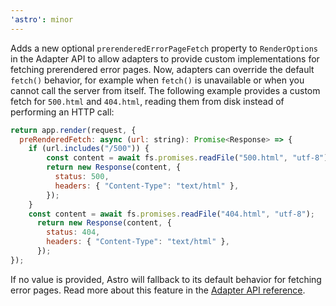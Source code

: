 ```yaml
---
'astro': minor
---
```


Adds a new optional `prerenderedErrorPageFetch` property to `RenderOptions` in the Adapter API to allow adapters to provide custom implementations for fetching prerendered error pages.
Now, adapters can override the default `fetch()` behavior, for example when `fetch()` is unavailable or when you cannot call the server from itself.
The following example provides a custom fetch for `500.html` and `404.html`, reading them from disk instead of performing an HTTP call:
```js "preRenderedFetch"
return app.render(request, {
  preRenderedFetch: async (url: string): Promise<Response> => {
    if (url.includes("/500")) {
        const content = await fs.promises.readFile("500.html", "utf-8");
        return new Response(content, {
          status: 500,
          headers: { "Content-Type": "text/html" },
        });
    }
    const content = await fs.promises.readFile("404.html", "utf-8");
      return new Response(content, {
        status: 404,
        headers: { "Content-Type": "text/html" },
      });
});
```
If no value is provided, Astro will fallback to its default behavior for fetching error pages.
Read more about this feature in the [Adapter API reference](/en/reference/adapter-reference/#prerenderederrorpagefetch).

